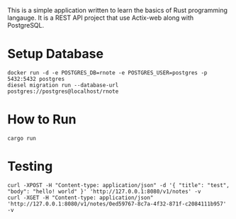 This is a simple application written to learn the basics of Rust programming langauge.
It is a REST API project that use Actix-web along with PostgreSQL. 

# Setup Database
```
docker run -d -e POSTGRES_DB=rnote -e POSTGRES_USER=postgres -p 5432:5432 postgres
diesel migration run --database-url postgres://postgres@localhost/rnote
```

# How to Run
```
cargo run
```

# Testing

```
curl -XPOST -H "Content-type: application/json" -d '{ "title": "test", "body": "hello! world" }' 'http://127.0.0.1:8080/v1/notes' -v
curl -XGET -H "Content-type: application/json" 'http://127.0.0.1:8080/v1/notes/0ed59767-8c7a-4f32-871f-c2084111b957' -v
```